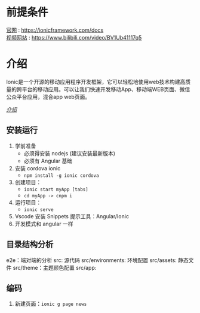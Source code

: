 # 前提条件
[官网](https://ionicframework.com/docs) : https://ionicframework.com/docs     
[视频网站](https://www.bilibili.com/video/BV1Ub41117q5) : https://www.bilibili.com/video/BV1Ub41117q5    

# 介绍
Ionic是一个开源的移动应用程序开发框架，它可以轻松地使用web技术构建高质量的跨平台的移动应用。可以让我们快速开发移动App、移动端WEB页面、微信公众平台应用，混合app web页面。

*[介绍](http://bbs.itying.com/topic/5c2352cfd5488a17e894a7f4)*


## 安装运行
 1. 学前准备     
    - 必须得安装 nodejs (建议安装最新版本)    
    - 必须有 Angular 基础     
 2. 安装 cordova ionic    
    - ```npm install -g ionic cordova```  
 3. 创建项目：
    - ```ionic start myApp [tabs]```
    - ```cd myApp -> cnpm i ```
 4. 运行项目：
    - ```ionic serve```
 5. Vscode 安装 Snippets 提示工具：Angular/Ionic 
 6. 开发模式和 angular 一样

## 目录结构分析
e2e：端对端的分析
src: 源代码
src/environments: 环境配置
src/assets: 静态文件
src/theme：主题颜色配置
src/app: [](./img/1.png)

## 编码
1. 新建页面：```ionic g page news```